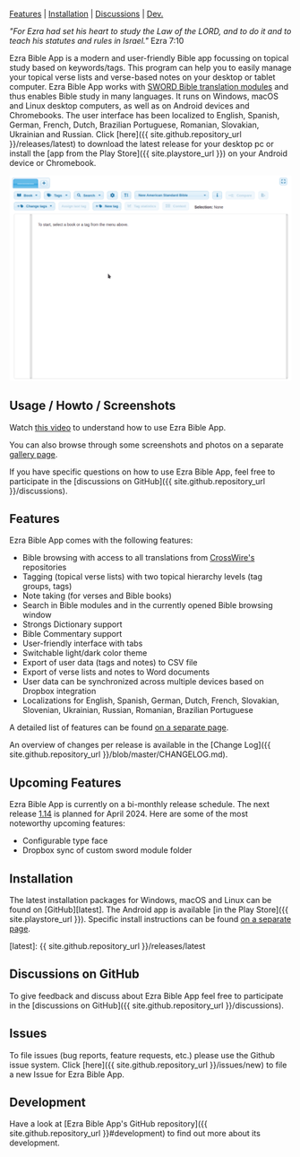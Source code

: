 <p id="navigation">
  <a href="#usage--howto--screenshots">Features</a> |
  <a href="#installation">Installation</a> |
  <a href="#discussions">Discussions</a> |
  <a href="#development">Dev.</a>
</p>

*"For Ezra had set his heart to study the Law of the LORD, and to do it and to teach his statutes and rules in Israel."* Ezra 7:10

Ezra Bible App is a modern and user-friendly Bible app focussing on topical study based on keywords/tags. This program can help you to easily manage your topical verse lists and verse-based notes on your desktop or tablet computer. Ezra Bible App works with [SWORD Bible translation modules](http://www.crosswire.org/sword) and thus enables Bible study in many languages. It runs on Windows, macOS and Linux desktop computers, as well as on Android devices and Chromebooks. The user interface has been localized to English, Spanish, German, French, Dutch, Brazilian Portuguese, Romanian, Slovakian, Ukrainian and Russian. Click [here]({{ site.github.repository_url }}/releases/latest) to download the latest release for your desktop pc or install the [app from the Play Store]({{ site.playstore_url }}) on your Android device or Chromebook.

<!--<div id="rotatingScreenshot" class="simpleBanner">
	<div class="bannerListWpr">
		<ul class="bannerList">
			<li class="default">
        <img alt="Ezra Bible App" src="/assets/screenshots/ezra_project_0_14_0_compact.png"/>
      </li>
			<li>
        <img alt="Ezra Bible App Night Mode" src="/assets/screenshots/ezra_project_night_mode_mac_compact.png"/>
      </li>
		</ul>
	</div>
</div>-->
<div class="demo">
  <img src="/assets/recordings/1.0.0_demo.gif">
</div>

<a name="usage--howto--screenshots"></a>

## Usage / Howto / Screenshots

Watch [this video](https://www.youtube.com/watch?v=b8gScfa0MqM) to understand how to use Ezra Bible App.

You can also browse through some screenshots and photos on a separate [gallery page](/gallery).

If you have specific questions on how to use Ezra Bible App, feel free to participate in the [discussions on GitHub]({{ site.github.repository_url }}/discussions).

<a name="features"></a>

## Features

Ezra Bible App comes with the following features:

* Bible browsing with access to all translations from [CrossWire's](http://www.crosswire.org) repositories 
* Tagging (topical verse lists) with two topical hierarchy levels (tag groups, tags)
* Note taking (for verses and Bible books)
* Search in Bible modules and in the currently opened Bible browsing window
* Strongs Dictionary support
* Bible Commentary support
* User-friendly interface with tabs
* Switchable light/dark color theme
* Export of user data (tags and notes) to CSV file
* Export of verse lists and notes to Word documents
* User data can be synchronized across multiple devices based on Dropbox integration
* Localizations for English, Spanish, German, Dutch, French, Slovakian, Slovenian, Ukrainian, Russian, Romanian, Brazilian Portuguese

A detailed list of features can be found [on a separate page](/features).

An overview of changes per release is available in the [Change Log]({{ site.github.repository_url }}/blob/master/CHANGELOG.md). 

## Upcoming Features

Ezra Bible App is currently on a bi-monthly release schedule. The next release [1.14](https://github.com/orgs/ezra-bible-app/projects/6) is planned for April 2024. Here are some of the most noteworthy upcoming features:

* Configurable type face
* Dropbox sync of custom sword module folder

<a name="installation"></a>

## Installation
The latest installation packages for Windows, macOS and Linux can be found on [GitHub][latest]. The Android app is available [in the Play Store]({{ site.playstore_url }}). Specific install instructions can be found [on a separate page](/installation).

[latest]: {{ site.github.repository_url }}/releases/latest

<a name="discussions"></a>

## Discussions on GitHub
To give feedback and discuss about Ezra Bible App feel free to participate in the [discussions on GitHub]({{ site.github.repository_url }}/discussions).

## Issues
To file issues (bug reports, feature requests, etc.) please use the Github issue system.
Click [here]({{ site.github.repository_url }}/issues/new) to file a new Issue for Ezra Bible App.

<a name="development"></a>

## Development
Have a look at [Ezra Bible App's GitHub repository]({{ site.github.repository_url }}#development) to find out more about its development.
